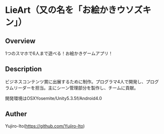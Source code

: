 # LieArt（又の名を「お絵かきウソズキン」）

## Overview
1つのスマホで6人まで遊べる！お絵かきゲームアプリ！

## Description
ビジネスコンテンツ賞に出展するために制作。プログラマ4人で開発し、プログラムリーダーを担当。主にシーン管理部分を製作し、チームに貢献。

開発環境はOSXYosemite/Unity5.3.5f/Android4.0

## Auther
Yujiro-Ito(https://github.com/Yujiro-Ito)
